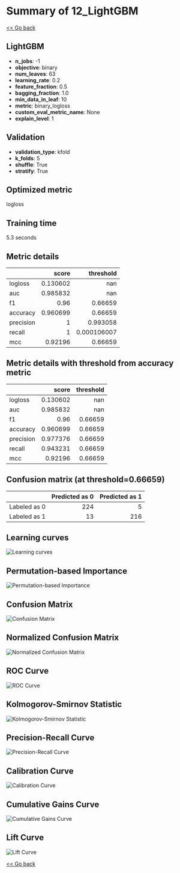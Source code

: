 # Summary of 12_LightGBM

[<< Go back](../README.md)


## LightGBM
- **n_jobs**: -1
- **objective**: binary
- **num_leaves**: 63
- **learning_rate**: 0.2
- **feature_fraction**: 0.5
- **bagging_fraction**: 1.0
- **min_data_in_leaf**: 10
- **metric**: binary_logloss
- **custom_eval_metric_name**: None
- **explain_level**: 1

## Validation
 - **validation_type**: kfold
 - **k_folds**: 5
 - **shuffle**: True
 - **stratify**: True

## Optimized metric
logloss

## Training time

5.3 seconds

## Metric details
|           |    score |     threshold |
|:----------|---------:|--------------:|
| logloss   | 0.130602 | nan           |
| auc       | 0.985832 | nan           |
| f1        | 0.96     |   0.66659     |
| accuracy  | 0.960699 |   0.66659     |
| precision | 1        |   0.993058    |
| recall    | 1        |   0.000106007 |
| mcc       | 0.92196  |   0.66659     |


## Metric details with threshold from accuracy metric
|           |    score |   threshold |
|:----------|---------:|------------:|
| logloss   | 0.130602 |   nan       |
| auc       | 0.985832 |   nan       |
| f1        | 0.96     |     0.66659 |
| accuracy  | 0.960699 |     0.66659 |
| precision | 0.977376 |     0.66659 |
| recall    | 0.943231 |     0.66659 |
| mcc       | 0.92196  |     0.66659 |


## Confusion matrix (at threshold=0.66659)
|              |   Predicted as 0 |   Predicted as 1 |
|:-------------|-----------------:|-----------------:|
| Labeled as 0 |              224 |                5 |
| Labeled as 1 |               13 |              216 |

## Learning curves
![Learning curves](learning_curves.png)

## Permutation-based Importance
![Permutation-based Importance](permutation_importance.png)
## Confusion Matrix

![Confusion Matrix](confusion_matrix.png)


## Normalized Confusion Matrix

![Normalized Confusion Matrix](confusion_matrix_normalized.png)


## ROC Curve

![ROC Curve](roc_curve.png)


## Kolmogorov-Smirnov Statistic

![Kolmogorov-Smirnov Statistic](ks_statistic.png)


## Precision-Recall Curve

![Precision-Recall Curve](precision_recall_curve.png)


## Calibration Curve

![Calibration Curve](calibration_curve_curve.png)


## Cumulative Gains Curve

![Cumulative Gains Curve](cumulative_gains_curve.png)


## Lift Curve

![Lift Curve](lift_curve.png)



[<< Go back](../README.md)
